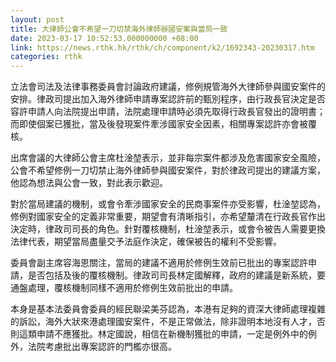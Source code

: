```yaml
---
layout: post
title: 大律師公會不希望一刀切禁海外律師辦國安案與當局一致
date: 2023-03-17 10:52:53.000000000 +08:00
link: https://news.rthk.hk/rthk/ch/component/k2/1692343-20230317.htm
categories: rthk
---
```


立法會司法及法律事務委員會討論政府建議，修例規管海外大律師參與國安案件的安排。律政司提出加入海外律師申請專案認許前的甄別程序，由行政長官決定是否容許申請人向法院提出申請，法院處理申請時必須先取得行政長官發出的證明書；而即使個案已獲批，當及後發現案件牽涉國家安全因素，相關專案認許亦會被覆核。

出席會議的大律師公會主席杜淦堃表示，並非每宗案件都涉及危害國家安全風險，公會不希望修例一刀切禁止海外律師參與國安案件，對於律政司提出的建議方案，他認為想法與公會一致，對此表示歡迎。

對於當局建議的機制，或會令牽涉國家安全的民商事案件亦受影響，杜淦堃認為，修例對國家安全的定義非常重要，期望會有清晰指引，亦希望釐清在行政長官作出決定時，律政司司長的角色。針對覆核機制，杜淦堃表示，或會令被告人需要更換法律代表，期望當局盡量交予法庭作決定，確保被告的權利不受影響。

委員會副主席容海恩關注，當局的建議不適用於修例生效前已批出的專案認許申請，是否包括及後的覆核機制。律政司司長林定國解釋，政府的建議是新系統，要通盤處理，覆核機制同樣不適用於修例生效前批出的申請。

本身是基本法委員會委員的經民聯梁美芬認為，本港有足夠的資深大律師處理複雜的訴訟，海外大狀來港處理國安案件，不是正常做法，除非證明本地沒有人才，否則這類申請不應獲批。林定國說，相信在新機制獲批的申請，一定是例外中的例外，法院考慮批出專案認許的門檻亦很高。
